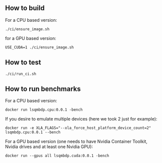 ## How to build
For a CPU based version:

`./ci/ensure_image.sh`

for a GPU based version:

`USE_CUDA=1 ./ci/ensure_image.sh`

## How to test
`./ci/run_ci.sh`

## How to run benchmarks
For a CPU based version:

`docker run lsqmbdp.cpu:0.0.1 -bench`

If you desire to emulate multiple devices (here we took 2 just for example):

`docker run -e XLA_FLAGS="--xla_force_host_platform_device_count=2" lsqmbdp.cpu:0.0.1 --bench`

For a GPU based version (one needs to have Nvidia Container Toolkit, Nvidia drives and at least one Nvidia GPU):

`docker run --gpus all lsqmbdp.cuda:0.0.1 -bench`
